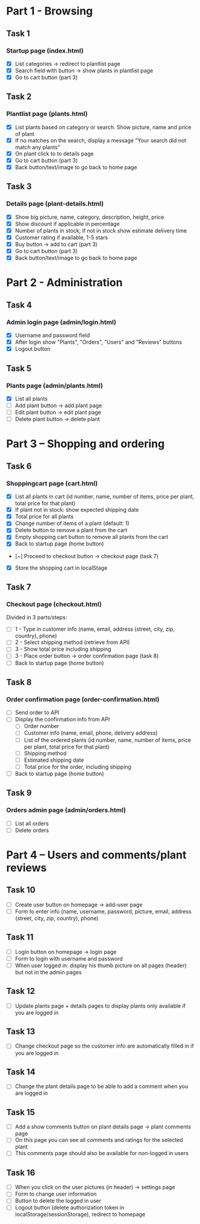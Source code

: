 # Part 1 - Browsing

## Task 1

### Startup page (index.html)

- [x] List categories -> redirect to plantlist page
- [x] Search field with button -> show plants in plantlist page
- [x] Go to cart button (part 3)

## Task 2

### Plantlist page (plants.html)

- [x] List plants based on category or search. Show picture, name and price of plant
- [x] If no matches on the search, display a message "Your search did not match any plants"
- [x] On plant click to to details page
- [x] Go to cart button (part 3)
- [x] Back button/text/image to go back to home page

## Task 3

### Details page (plant-details.html)

- [x] Show big picture, name, category, description, height, price
- [x] Show discount if applicable in percentage
- [x] Number of plants in stock, if not in stock show estimate delivery time
- [x] Customer rating if available, 1-5 stars
- [x] Buy button -> add to cart (part 3)
- [x] Go to cart button (part 3)
- [x] Back button/text/image to go back to home page

# Part 2 - Administration

## Task 4

### Admin login page (admin/login.html)

- [x] Username and password field
- [x] After login show "Plants", "Orders", "Users" and "Reviews" buttons
- [x] Logout button

## Task 5

### Plants page (admin/plants.html)

- [x] List all plants
- [ ] Add plant button -> add plant page
- [ ] Edit plant button -> edit plant page
- [ ] Delete plant button -> delete plant

# Part 3 – Shopping and ordering

## Task 6

### Shoppingcart page (cart.html)

- [x] List all plants in cart (id number, name, number of items, price per plant, total price for that plant)
- [x] If plant not in stock: show expected shipping date
- [x] Total price for all plants
- [x] Change number of items of a plant (default: 1)
- [x] Delete button to remove a plant from the cart
- [x] Empty shopping cart button to remove all plants from the cart
- [x] Back to startup page (home button)
- [~] Proceed to checkout button -> checkout page (task 7)
- [x] Store the shopping cart in localStage

## Task 7

### Checkout page (checkout.html)

Divided in 3 parts/steps:

- [ ] 1 - Type in customer info (name, email, address (street, city, zip, country), phone)
- [ ] 2 - Select shipping method (retrieve from API)
- [ ] 3 - Show total price including shipping
- [ ] 3 - Place order button -> order confirmation page (task 8)
- [ ] Back to startup page (home button)

## Task 8

### Order confirmation page (order-confirmation.html)

- [ ] Send order to API
- [ ] Display the confirmation info from API
  - [ ] Order number
  - [ ] Customer info (name, email, phone, delivery address)
  - [ ] List of the ordered plants (id number, name, number of items, price per plant, total price for that plant)
  - [ ] Shipping method
  - [ ] Estimated shipping date
  - [ ] Total price for the order, including shipping
- [ ] Back to startup page (home button)

## Task 9

### Orders admin page (admin/orders.html)

- [ ] List all orders
- [ ] Delete orders

# Part 4 – Users and comments/plant reviews

## Task 10

- [ ] Create user button on homepage -> add-user page
- [ ] Form to enter info (name, username, password, picture, email, address (street, city, zip, country), phone)

## Task 11

- [ ] Login button on homepage -> login page
- [ ] Form to login with username and password
- [ ] When user logged in: display his thumb picture on all pages (header) but not in the admin pages

## Task 12

- [ ] Update plants page + details pages to display plants only available if you are logged in

## Task 13

- [ ] Change checkout page so the customer info are automatically filled in if you are logged in

## Task 14

- [ ] Change the plant details page to be able to add a comment when you are logged in

## Task 15

- [ ] Add a show comments button on plant details page -> plant comments page
- [ ] On this page you can see all comments and ratings for the selected plant
- [ ] This comments page should also be available for non-logged in users

## Task 16

- [ ] When you click on the user pictures (in header) -> settings page
- [ ] Form to change user information
- [ ] Button to delete the logged in user
- [ ] Logout button (delete authorization token in localStorage/sessionStorage), redirect to homepage
